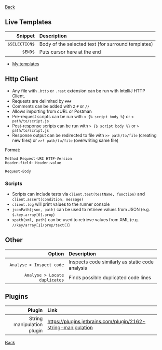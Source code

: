 [Back](../../README.md)

## Live Templates

|       Snippet | Description                                        |
|--------------:|:---------------------------------------------------|
| `$SELECTION$` | Body of the selected text (for surround templates) |
|       `$END$` | Puts cursor here at the end                        |

- [My templates](./live-templates.md)

## Http Client

- Any file with `.http` or `.rest` extension can be run with IntelliJ HTTP Client.
- Requests are delimited by `###`
- Comments can be added with z `#` or `//`
- Allows importing from cURL or Postman
- Pre-request scripts can be run with `< {% script body %}` or `< path/to/script.js`
- Post-response scripts can be run with `> {$ script body %}` or `> path/to/script.js`
- Response output can be redirected to file with `>> path/to/file` (creating new files) or `>>! path/to/file` (overwriting same file) 

Format:
```
Method Request-URI HTTP-Version
Header-field: Header-value

Request-Body
```

### Scripts

- Scripts can include tests via `client.test(testName, function)` and `client.assert(condition, message)`
- `client.log` will print values to the runner console
- `jsonPath(json, path)` can be used to retrieve values from JSON (e.g. `$.key.array[0].prop`)
- `xpath(xml, path)` can be used to retrieve values from XML (e.g. `//key/array[1]/prop/text()`)

## Other

|                        Option | Description                                     |
|------------------------------:|:------------------------------------------------|
|      `Analyse > Inspect code` | Inspects code similarly as static code analysis |
| `Analyse > Locate duplicates` | Finds possible duplicated code lines            |

## Plugins

|                     Plugin | Link                                                          |
|---------------------------:|:--------------------------------------------------------------|
| String manipulation plugin | https://plugins.jetbrains.com/plugin/2162-string-manipulation |

[Back](../../README.md)
